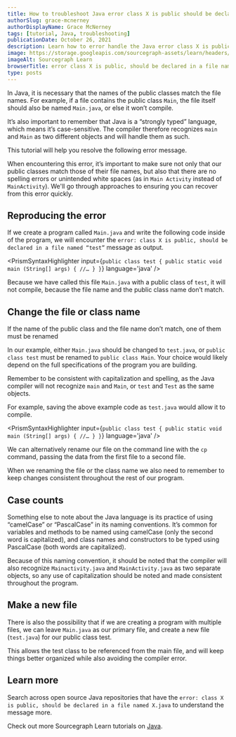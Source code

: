 ```yaml
---
title: How to troubleshoot Java error class X is public should be declared in a file named X
authorSlug: grace-mcnerney
authorDisplayName: Grace McNerney
tags: [tutorial, Java, troubleshooting]
publicationDate: October 26, 2021
description: Learn how to error handle the Java error class X is public, should be declared in a file named X
image: https://storage.googleapis.com/sourcegraph-assets/learn/headers/sourcegraph-learn-header-8.png
imageAlt: Sourcegraph Learn
browserTitle: error class X is public, should be declared in a file named X in Java error handling
type: posts
---
```


In Java, it is necessary that the names of the public classes match the file names. For example, if a file contains the public class `Main`, the file itself should also be named `Main.java`, or else it won’t compile. 

It’s also important to remember that Java is a “strongly typed” language, which means it’s case-sensitive. The compiler therefore recognizes `main` and `Main` as two different objects and will handle them as such. 

This tutorial will help you resolve the following error message.

<Highlighter
input='error: class X is public, should be declared in a file named X.java'
/>

When encountering this error, it’s important to make sure not only that our public classes match those of their file names, but also that there are no spelling errors or unintended white spaces (as in `Main Activity` instead of `MainActivity`). We'll go through approaches to ensuring you can recover from this error quickly. 

## Reproducing the error

If we create a program called `Main.java` and write the following code inside of the program, we will encounter the `error: class X is public, should be declared in a file named “test”` message as output.

<PrismSyntaxHighlighter
input={`public class test {
    public static void main (String[] args) {
    //…
    }
}`}
language='java'
/>

Because we have called this file `Main.java` with a public class of `test`, it will not compile, because the file name and the public class name don’t match. 

## Change the file or class name

If the name of the public class and the file name don’t match, one of them must be renamed

In our example, either `Main.java` should be changed to `test.java`, or `public class test` must be renamed to `public class Main`. Your choice would likely depend on the full specifications of the program you are building. 

Remember to be consistent with capitalization and spelling, as the Java compiler will not recognize `main` and `Main`, or `test` and `Test` as the same objects. 

For example, saving the above example code as `test.java` would allow it to compile. 

<PrismSyntaxHighlighter
input={`public class test {
    public static void main (String[] args) {
    //…
    }
}`}
language='java'
/>

We can alternatively rename our file on the command line with the `cp` command, passing the data from the first file to a second file. 

<PrismSyntaxHighlighter
input='cp Main.java test.java'
language='bash'
/>

When we renaming the file or the class name we also need to remember to keep changes consistent throughout the rest of our program. 

## Case counts

Something else to note about the Java language is its practice of using “camelCase” or “PascalCase” in its naming conventions. It’s common for variables and methods to be named using camelCase (only the second word is capitalized), and class names and constructors to be typed using PascalCase (both words are capitalized). 

Because of this naming convention, it should be noted that the compiler will also recognize `Mainactivity.java` and `MainActivity.java` as two separate objects, so any use of capitalization should be noted and made consistent throughout the program. 

## Make a new file

There is also the possibility that if we are creating a program with multiple files, we can leave `Main.java` as our primary file, and create a new file (`test.java`) for our public class test. 

This allows the test class to be referenced from the main file, and will keep things better organized while also avoiding the compiler error. 

## Learn more

Search across open source Java repositories that have the `error: class X is public, should be declared in a file named X.java` to understand the message more.

<SourcegraphSearch query="error: class is public, should be declared in a file named .java lang:java" patternType="literal"/>

Check out more Sourcegraph Learn tutorials on [Java](https://learn.sourcegraph.com/tags/java).